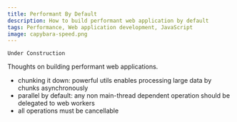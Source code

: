 ```yaml
---
title: Performant By Default
description: How to build performant web application by default
tags: Performance, Web application development, JavaScript
image: capybara-speed.png
---
```


`Under Construction`

Thoughts on building performant web applications.

- chunking it down: powerful utils enables processing large data by chunks asynchronously
- parallel by default: any non main-thread dependent operation should be delegated to web workers
- all operations must be cancellable
